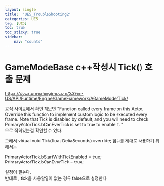 ```yaml
---
layout: single
title:  "UE5_TroubleShooting2"
categories: UE5
tag: [UE5]
toc: true
toc_sticky: true
sidebar:
    nav: "counts"
---
```


# GameModeBase c++작성시 Tick() 호출 문제
   
   
   
https://docs.unrealengine.com/5.2/en-US/API/Runtime/Engine/GameFramework/AGameMode/Tick/
   
공식 사이트에서 확인 해보면 "Function called every frame on this Actor. Override this function to implement custom logic to be executed every frame. Note that Tick is disabled by default, and you will need to check PrimaryActorTick.bCanEverTick is set to true to enable it. "      
으로 적혀있는걸 확인할 수 있다.
   
그래서    virtual void Tick(float DeltaSeconds) override; 함수를 제대로 사용하기 위해서는    
   
PrimaryActorTick.bStartWithTickEnabled = true;
PrimaryActorTick.bCanEverTick = true;
   
설정이 필수다.
<br>
반대로 , tick을 사용할일이 없는 경우 false으로 설정한다

